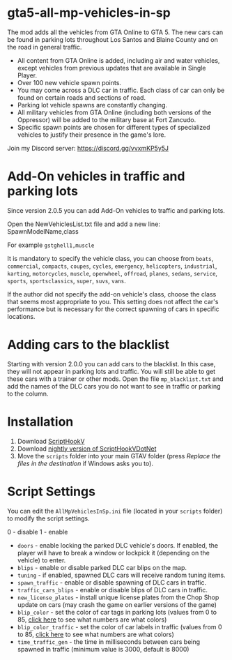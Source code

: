 # gta5-all-mp-vehicles-in-sp
The mod adds all the vehicles from GTA Online to GTA 5. The new cars can be found in parking lots throughout Los Santos and Blaine County and on the road in general traffic.

- All content from GTA Online is added, including air and water vehicles, except vehicles from previous updates that are available in Single Player.
- Over 100 new vehicle spawn points.
- You may come across a DLC car in traffic. Each class of car can only be found on certain roads and sections of road.
- Parking lot vehicle spawns are constantly changing.
- All military vehicles from GTA Online (including both versions of the Oppressor) will be added to the military base at Fort Zancudo.
- Specific spawn points are chosen for different types of specialized vehicles to justify their presence in the game's lore.

Join my Discord server: https://discord.gg/vvxmKP5y5J

# Add-On vehicles in traffic and parking lots
Since version 2.0.5 you can add Add-On vehicles to traffic and parking lots. 

Open the NewVehiclesList.txt file and add a new line:
SpawnModelName,class

For example `gstghell1,muscle`

It is mandatory to specify the vehicle class, you can choose from `boats`, `commercial`, `compacts`, `coupes`, `cycles`, `emergency`, `helicopters`, `industrial`, `karting`, `motorcycles`, `muscle`, `openwheel`, `offroad`, `planes`, `sedans`, `service`, `sports`, `sportsclassics`, `super`, `suvs`, `vans`.

If the author did not specify the add-on vehicle's class, choose the class that seems most appropriate to you. 
This setting does not affect the car's performance but is necessary for the correct spawning of cars in specific locations.

# Adding cars to the blacklist
Starting with version 2.0.0 you can add cars to the blacklist. In this case, they will not appear in parking lots and traffic. You will still be able to get these cars with a trainer or other mods.
Open the file `mp_blacklist.txt` and add the names of the DLC cars you do not want to see in traffic or parking to the column.

# Installation

1. Download [ScriptHookV](http://dev-c.com/gtav/scripthookv/)
2. Download [nightly version of ScriptHookVDotNet](https://github.com/scripthookvdotnet/scripthookvdotnet-nightly/releases)
3. Move the `scripts` folder into your main GTAV folder (press _Replace the files in the destination_ if Windows asks you to).

# Script Settings

You can edit the `AllMpVehiclesInSp.ini` file (located in your `scripts` folder) to modify the script settings.

0 - disable
1 - enable

- `doors` - enable locking the parked DLC vehicle's doors. If enabled, the player will have to break a window or lockpick it (depending on the vehicle) to enter.
- `blips` - enable or disable parked DLC car blips on the map.
- `tuning` - if enabled, spawned DLC cars will receive random tuning items.
- `spawn_traffic` - enable or disable spawning of DLC cars in traffic.
- `traffic_cars_blips` - enable or disable blips of DLC cars in traffic.
- `new_license_plates` - install unique license plates from the Chop Shop update on cars (may crash the game on earlier versions of the game)
- `blip_color` - set the color of car tags in parking lots (values from 0 to 85, [click here](https://docs.fivem.net/docs/game-references/blips/#blip-colors) to see what numbers are what colors)
- `blip_color_traffic` - set the color of car labels in traffic (values from 0 to 85, [click here](https://docs.fivem.net/docs/game-references/blips/#blip-colors) to see what numbers are what colors)
- `time_traffic_gen` - the time in milliseconds between cars being spawned in traffic (minimum value is 3000, default is 8000)
